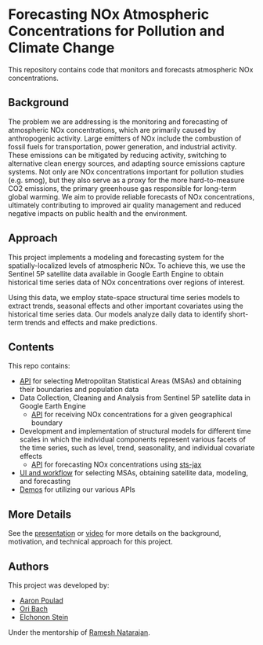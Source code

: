 # Forecasting NOx Atmospheric Concentrations for Pollution and Climate Change

This repository contains code that monitors and forecasts atmospheric NOx concentrations.

## Background

The problem we are addressing is the monitoring and forecasting of atmospheric NOx concentrations, which are primarily caused by anthropogenic activity. Large emitters of NOx include the combustion of fossil fuels for transportation, power generation, and industrial activity. These emissions can be mitigated by reducing activity, switching to alternative clean energy sources, and adapting source emissions capture systems. Not only are NOx concentrations important for pollution studies (e.g. smog), but they also serve as a proxy for the more hard-to-measure CO2 emissions, the primary greenhouse gas responsible for long-term global warming.
We aim to provide reliable forecasts of NOx concentrations, ultimately contributing to improved air quality management and reduced negative impacts on public health and the environment.

## Approach

This project implements a modeling and forecasting system for the spatially-localized levels of atmospheric NOx. To achieve this, we use the Sentinel 5P satellite data available in Google Earth Engine to obtain historical time series data of NOx concentrations over regions of interest.

Using this data, we employ state-space structural time series models to extract trends, seasonal effects and other important covariates using the historical time series data. Our models analyze daily data to identify short-term trends and effects and make predictions.

## Contents

This repo contains:

- [API](Data-APIs/msa.py) for selecting Metropolitan Statistical Areas (MSAs) and obtaining their boundaries and population data
- Data Collection, Cleaning and Analysis from Sentinel 5P satellite data in Google Earth Engine
  - [API](Data-APIs/receive_conc_api.py) for receiving NOx concentrations for a given geographical boundary
- Development and implementation of structural models for different time scales in which the individual components represent various facets of the time series, such as level, trend, seasonality, and individual covariate effects
  - [API](Data-APIs/forecaster.py) for forecasting NOx concentrations using [sts-jax](https://github.com/probml/sts-jax)
- [UI and workflow](Dash-App/Dash_Implementation.ipynb) for selecting MSAs, obtaining satellite data, modeling, and forecasting
- [Demos](Demos/) for utilizing our various APIs

## More Details

See the [presentation](Presentation/NOx_Forecasting_Presentation.pdf) or [video](https://www.youtube.com/watch?v=pV-9N6BvINk) for more details on the background, motivation, and technical approach for this project. 

## Authors

This project was developed by:

- [Aaron Poulad](https://www.linkedin.com/in/aaron-poulad-603a892a4/)
- [Ori Bach](https://www.linkedin.com/in/ori-bach-7a9b902ab/)
- [Elchonon Stein](https://www.linkedin.com/in/elchonon-s-35b1b028b/)

Under the mentorship of [Ramesh Natarajan](https://www.linkedin.com/in/ramesh-natarajan-07a05989/).
